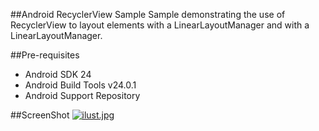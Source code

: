 ##Android RecyclerView Sample
Sample demonstrating the use of RecyclerView to layout elements with a LinearLayoutManager and with a LinearLayoutManager.

##Pre-requisites

* Android SDK 24
* Android Build Tools v24.0.1
* Android Support Repository

##ScreenShot
[![ilust.jpg](https://s4.postimg.org/q2agbzsm5/ilust.jpg)](https://postimg.org/image/kqvjra6jd/)
